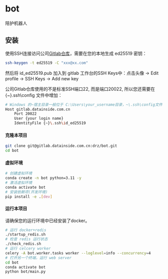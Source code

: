 # bot

陪护机器人

## 安装
使用SSH连接访问公司[Gitlab仓库](https://gitlab.datainside.com.cn:20443)，需要在您的本地生成 ed25519 密钥：
```bash
ssh-keygen -t ed25519 -C "xxx@xx.com"
```
然后将 id_ed25519.pub 加入到 gitlab 工作台的SSH Keys中：点击头像 -> Edit profile -> SSH Keys -> Add new key

公司Gitlab仓库使用的不是标准SSH端口22, 而是端口20022, 所以您还需要在 {~}\.ssh\config 文件中增加：

```bash
# Windows 的~宿主目录一般位于 C:\Users\your_username目录，~\.ssh\config文件中增加：
Host gitlab.datainside.com.cn
	Port 20022
	User {your login name}
	IdentityFile {~}\.ssh\id_ed25519
```

#### 克隆本项目
```bash
git clone git@gitlab.datainside.com.cn:drz/bot.git
cd bot
```
#### 虚拟环境
```bash
# 创建虚拟环境
conda create -n bot python=3.11 -y
# 激活虚拟环境
conda activate bot
# 安装依赖项(开发环境)
pip install -e .[dev]
```
#### 运行本项目
请确保您的运行环境中已经安装了docker。
```bash
# 运行 docker+redis
./startup_redis.sh
# 检查 redis 运行状态
./check_redis.sh
# 运行 celcery worker
celery -A bot.worker.tasks worker --loglevel=info --concurrency=4
# 打开另一个终端，运行 web server
cd bot
conda activate bot
python bot/main.py
```
